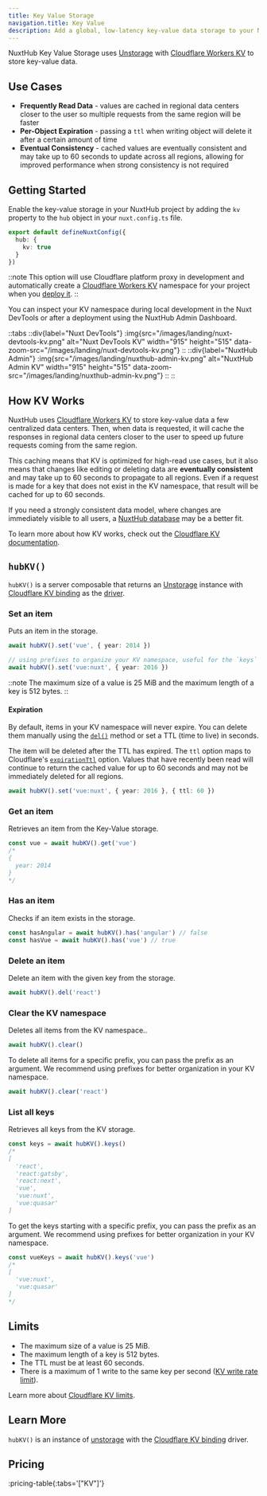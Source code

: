 ```yaml
---
title: Key Value Storage
navigation.title: Key Value
description: Add a global, low-latency key-value data storage to your Nuxt application.
---
```

NuxtHub Key Value Storage uses [Unstorage](https://unstorage.unjs.io) with [Cloudflare Workers KV](https://developers.cloudflare.com/kv) to store key-value data.


## Use Cases
- **Frequently Read Data** - values are cached in regional data centers closer to the user so multiple requests from the same region will be faster
- **Per-Object Expiration** - passing a `ttl` when writing object will delete it after a certain amount of time
- **Eventual Consistency** - cached values are eventually consistent and may take up to 60 seconds to update across all regions, allowing for improved performance when strong consistency is not required

## Getting Started

Enable the key-value storage in your NuxtHub project by adding the `kv` property to the `hub` object in your `nuxt.config.ts` file.

```ts [nuxt.config.ts]
export default defineNuxtConfig({
  hub: {
    kv: true
  }
})
```

::note
This option will use Cloudflare platform proxy in development and automatically create a [Cloudflare Workers KV](https://developers.cloudflare.com/kv) namespace for your project when you [deploy it](/docs/getting-started/deploy).
::

You can inspect your KV namespace during local development in the Nuxt DevTools or after a deployment using the NuxtHub Admin Dashboard.

::tabs
::div{label="Nuxt DevTools"}
:img{src="/images/landing/nuxt-devtools-kv.png" alt="Nuxt DevTools KV" width="915" height="515" data-zoom-src="/images/landing/nuxt-devtools-kv.png"}
::
::div{label="NuxtHub Admin"}
:img{src="/images/landing/nuxthub-admin-kv.png" alt="NuxtHub Admin KV" width="915" height="515" data-zoom-src="/images/landing/nuxthub-admin-kv.png"}
::
::

## How KV Works

NuxtHub uses [Cloudflare Workers KV](https://developers.cloudflare.com/kv) to store key-value data a few centralized data
centers. Then, when data is requested, it will cache the responses in regional data centers closer to the user to speed up future requests coming from the same region. 

This caching means that KV is optimized for high-read use cases, but it also means that changes like editing or deleting data are **eventually consistent** and may take up to 60 seconds to propagate to all regions. Even if a request is made for a key that does not exist in the KV namespace, that result will be cached for up to 60 seconds.

If you need a strongly consistent data model, where changes are immediately visible to all users, a [NuxtHub database](/docs/features/database) may be a better fit. 

To learn more about how KV works, check out the [Cloudflare KV documentation](https://developers.cloudflare.com/kv/concepts/how-kv-works/).

## `hubKV()`

`hubKV()` is a server composable that returns an [Unstorage](https://unstorage.unjs.io) instance with [Cloudflare KV binding](https://unstorage.unjs.io/drivers/cloudflare#cloudflare-kv-binding) as the [driver](https://unstorage.unjs.io/drivers/cloudflare).


### Set an item

Puts an item in the storage.

```ts
await hubKV().set('vue', { year: 2014 })

// using prefixes to organize your KV namespace, useful for the `keys` operation
await hubKV().set('vue:nuxt', { year: 2016 })
```

::note
The maximum size of a value is 25 MiB and the maximum length of a key is 512 bytes.
::

#### Expiration

By default, items in your KV namespace will never expire. You can delete them manually using the [`del()`](#delete-an-item) method or set a TTL (time to live) in seconds.

The item will be deleted after the TTL has expired. The `ttl` option maps to Cloudflare's [`expirationTtl`](https://developers.cloudflare.com/kv/api/write-key-value-pairs/#reference) option. Values that have recently been read will continue to return the cached value for up to 60 seconds and may not be immediately deleted for all regions. 

```ts
await hubKV().set('vue:nuxt', { year: 2016 }, { ttl: 60 })
```

<!--
### Metadata

You can also set metadata on the item.

```ts
await hubKV().set('vue', { year: 2024 }, {
  metadata: {
    author: 'Evan You'
  }
})
```
-->


### Get an item

Retrieves an item from the Key-Value storage.

```ts
const vue = await hubKV().get('vue')
/*
{
  year: 2014
}
*/
```


### Has an item

Checks if an item exists in the storage.

```ts
const hasAngular = await hubKV().has('angular') // false
const hasVue = await hubKV().has('vue') // true
```

### Delete an item

Delete an item with the given key from the storage.

```ts
await hubKV().del('react')
```

### Clear the KV namespace

Deletes all items from the KV namespace..

```ts
await hubKV().clear()
```

To delete all items for a specific prefix, you can pass the prefix as an argument. We recommend using prefixes for better organization in your KV namespace.

```ts
await hubKV().clear('react')
```

### List all keys

Retrieves all keys from the KV storage.

```ts
const keys = await hubKV().keys()
/*
[
  'react',
  'react:gatsby',
  'react:next',
  'vue',
  'vue:nuxt',
  'vue:quasar'
]
```

To get the keys starting with a specific prefix, you can pass the prefix as an argument. We recommend using prefixes for better organization in your KV namespace.

```ts
const vueKeys = await hubKV().keys('vue')
/*
[
  'vue:nuxt',
  'vue:quasar'
]
*/
```

## Limits

- The maximum size of a value is 25 MiB.
- The maximum length of a key is 512 bytes.
- The TTL must be at least 60 seconds.
- There is a maximum of 1 write to the same key per second ([KV write rate limit](https://developers.cloudflare.com/kv/api/write-key-value-pairs/#limits-to-kv-writes-to-the-same-key)).
<!-- - The maximum size of the metadata is 1024 bytes. -->

Learn more about [Cloudflare KV limits](https://developers.cloudflare.com/kv/platform/limits/).

## Learn More

`hubKV()` is an instance of [unstorage](https://unstorage.unjs.io/guide#interface) with the [Cloudflare KV binding](https://unstorage.unjs.io/drivers/cloudflare#cloudflare-kv-binding) driver.

## Pricing

:pricing-table{:tabs='["KV"]'}
